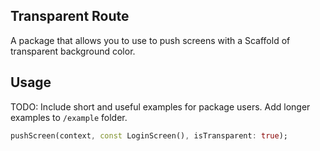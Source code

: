 ## Transparent Route

A package that allows you to use to push screens with a Scaffold of transparent background color.

## Usage

TODO: Include short and useful examples for package users. Add longer examples
to `/example` folder. 

```dart
pushScreen(context, const LoginScreen(), isTransparent: true);
```
